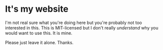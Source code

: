 # It's my website
I'm not real sure what you're doing here but you're probably not too interested in this.
This is MIT-licensed but I don't really *understand* why you would want to use this. It is mine.

Please just leave it alone. Thanks.
